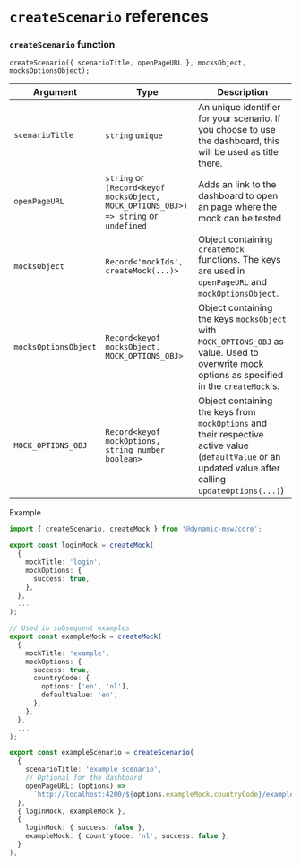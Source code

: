 # `createScenario` references

### `createScenario` function

`createScenario({ scenarioTitle, openPageURL }, mocksObject, mocksOptionsObject);`

| Argument             | Type                                                                                 | Description                                                                                                                                             |
| -------------------- | ------------------------------------------------------------------------------------ | ------------------------------------------------------------------------------------------------------------------------------------------------------- |
| `scenarioTitle`      | `string` `unique`                                                                    | An unique identifier for your scenario. If you choose to use the dashboard, this will be used as title there.                                           |
| `openPageURL`        | `string` or `(Record<keyof mocksObject, MOCK_OPTIONS_OBJ>) => string` or `undefined` | Adds an link to the dashboard to open an page where the mock can be tested                                                                              |
| `mocksObject`        | `Record<'mockIds', createMock(...)>`                                                 | Object containing `createMock` functions. The keys are used in `openPageURL` and `mockOptionsObject`.                                                   |
| `mocksOptionsObject` | `Record<keyof mocksObject, MOCK_OPTIONS_OBJ>`                                        | Object containing the keys `mocksObject` with `MOCK_OPTIONS_OBJ` as value. Used to overwrite mock options as specified in the `createMock`'s.           |
| `MOCK_OPTIONS_OBJ`   | `Record<keyof mockOptions, string number boolean>`                                   | Object containing the keys from `mockOptions` and their respective active value (`defaultValue` or an updated value after calling `updateOptions(...)`) |

<!--
TODO: considering you cannot update scenarios the return value is irrelevant
#### Returns

Object containing

| Object key   | Type         |
| ------------ | ------------ |
| `resetMocks` | `() => void` | -->

Example

```ts
import { createScenario, createMock } from '@dynamic-msw/core';

export const loginMock = createMock(
  {
    mockTitle: 'login',
    mockOptions: {
      success: true,
    },
  },
  ...
);

// Used in subsequent examples
export const exampleMock = createMock(
  {
    mockTitle: 'example',
    mockOptions: {
      success: true,
      countryCode: {
        options: ['en', 'nl'],
        defaultValue: 'en',
      },
    },
  },
  ...
);

export const exampleScenario = createScenario(
  {
    scenarioTitle: 'example scenario',
    // Optional for the dashboard
    openPageURL: (options) =>
      `http://localhost:4200/${options.exampleMock.countryCode}/example`,
  },
  { loginMock, exampleMock },
  {
    loginMock: { success: false },
    exampleMock: { countryCode: 'nl', success: false },
  }
);
```
